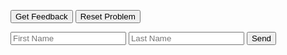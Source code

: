 <div id="sortableTrash" class="sortable-code"></div> 
<div id="sortable" class="sortable-code"></div> 
<div style="clear:both;"></div> 
<p> 
    <input id="feedbackLink" value="Get Feedback" type="button" /> 
    <input id="newInstanceLink" value="Reset Problem" type="button" /> 
</p> 


<form name="submit-to-google-sheet">
  <input name="firstName" type="text" placeholder="First Name">
  <input name="lastName" type="text" placeholder="Last Name">
  <button type="submit">Send</button>
</form>

<!--
<script src="https://wzrd.in/standalone/formdata-polyfill"></script>
<script src="https://wzrd.in/standalone/promise-polyfill@latest"></script>
<script src="https://wzrd.in/standalone/whatwg-fetch@latest"></script>
-->

<script>
  const scriptURL = 'https://script.google.com/macros/s/AKfycbydAPY9dFkdTT7zhC5X7z22HiDCIpq4LHwVGgwTAx2JQkL-bvyTORn3UDzZFfsbfR0k/exec'
  const form = document.forms['submit-to-google-sheet']
  form.addEventListener('submit', e => {
    e.preventDefault()
    fetch(scriptURL, { method: 'POST', body: new FormData(form)})
      .then(response => console.log('Success!', response))
      .catch(error => console.error('Error!', error.message))
  })    
</script>






<script type="text/javascript"> 

function _0x25d1(){var _0x519816=['\x20\x20\x20\x20#\x20On\x20vérifie\x20que\x20l&#039;argument\x20est\x20bien\x20une\x20liste.\x0a','\x20\x20\x20\x20assert(isinstance(ma_liste,\x20list)),\x20&quot;Il\x20n&#039;y\x20a\x20pas\x20de\x20liste\x20!&quot;\x0a','LineBasedGrader','\x20\x20\x20\x20#\x20On\x20vérifie\x20que\x20la\x20liste\x20n&#039;est\x20pas\x20vide.\x0a','\x20\x20\x20\x20somme\x20=\x200\x0a','\x20\x20\x20\x20assert(len(ma_liste)\x20!=\x200),\x20&quot;La\x20liste\x20est\x20vide\x20!&quot;\x0a','def\x20moyenne(ma_liste):\x0a','\x20\x20\x20\x20\x20\x20\x20\x20somme\x20=\x20somme\x20+\x20ma_liste[i]\x0a','preventDefault','_graders','184605KvJsBs','asdfadsfadsf\x20#distractor\x0a','8nolGoI','423020ebKYje','4492755GYLUDM','\x20\x20\x20\x20for\x20i\x20in\x20range(0,\x20len(ma_liste)):\x0a','\x20\x20\x20\x20#\x20On\x20vérifie\x20que\x20tous\x20les\x20éléments\x20de\x20la\x20liste\x20sont\x20bien\x20des\x20nombres.\x0a','\x20\x20\x20\x20return\x20somme/len(ma_liste)\x0a','init','225066WACDuI','188868CadpHR','shuffleLines','\x20\x20\x20\x20\x20\x20\x20\x20assert(isinstance(elem,\x20int)\x20or\x20isinstance(elem,\x20float)),\x20&quot;Un\x20élément\x20n&#039;est\x20pas\x20un\x20nombre\x20!&quot;\x0a','click','10FKOvux','1625208tJixqE','84pMjyNq','\x20\x20\x20\x20#\x20Le\x20calcul\x20de\x20la\x20moyenne\x20en\x20lui-même\x0a','32914mIfZbi','asdfadsfasdf\x20#distractor'];_0x25d1=function(){return _0x519816;};return _0x25d1();}function _0x1c5c(_0x1dd76b,_0x197ba2){var _0x25d127=_0x25d1();return _0x1c5c=function(_0x1c5c88,_0x394b70){_0x1c5c88=_0x1c5c88-0x176;var _0x5c7a60=_0x25d127[_0x1c5c88];return _0x5c7a60;},_0x1c5c(_0x1dd76b,_0x197ba2);}(function(_0x33cc82,_0x593767){var _0xd8a255=_0x1c5c,_0x75f291=_0x33cc82();while(!![]){try{var _0x47e87f=parseInt(_0xd8a255(0x191))/0x1+parseInt(_0xd8a255('0x18a'))/0x2+parseInt(_0xd8a255('0x190'))/0x3+-parseInt(_0xd8a255('0x189'))/0x4*(parseInt(_0xd8a255(0x187))/0x5)+parseInt(_0xd8a255(0x179))/0x6*(parseInt(_0xd8a255(0x17b))/0x7)+parseInt(_0xd8a255('0x178'))/0x8+parseInt(_0xd8a255('0x18b'))/0x9*(-parseInt(_0xd8a255(0x177))/0xa);if(_0x47e87f===_0x593767)break;else _0x75f291['push'](_0x75f291['shift']());}catch(_0x7e7d17){_0x75f291['push'](_0x75f291['shift']());}}}(_0x25d1,0x29d4e),function(){var _0x24cbd0=_0x1c5c,_0x2718f1=_0x24cbd0(0x183)+_0x24cbd0('0x17d')+_0x24cbd0('0x17e')+_0x24cbd0(0x180)+_0x24cbd0(0x182)+_0x24cbd0('0x18d')+'\x20\x20\x20\x20for\x20elem\x20in\x20ma_liste:\x0a'+_0x24cbd0('0x193')+_0x24cbd0(0x17a)+_0x24cbd0(0x181)+_0x24cbd0(0x18c)+_0x24cbd0(0x184)+_0x24cbd0('0x18e')+'asdfadsf\x20#distractor\x0a'+_0x24cbd0(0x188)+'adsfasdfadsf\x20#distractor\x0a'+_0x24cbd0('0x17c'),_0x45183c=new ParsonsWidget({'sortableId':'sortable','max_wrong_lines':0xa,'grader':ParsonsWidget[_0x24cbd0('0x186')][_0x24cbd0('0x17f')],'exec_limit':0x9c4,'can_indent':!![],'x_indent':0x32,'lang':'en','trashId':'sortableTrash'});_0x45183c[_0x24cbd0('0x18f')](_0x2718f1),_0x45183c[_0x24cbd0('0x192')](),$('#newInstanceLink')[_0x24cbd0('0x176')](function(_0x17f03c){var _0x48f115=_0x24cbd0;_0x17f03c['preventDefault'](),_0x45183c[_0x48f115(0x192)]();}),$('#feedbackLink')[_0x24cbd0(0x176)](function(_0xc3a471){var _0x3714c9=_0x24cbd0;_0xc3a471[_0x3714c9('0x185')](),_0x45183c['getFeedback']();});}());
</script>

